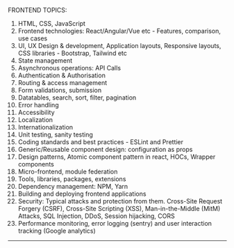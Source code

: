 FRONTEND TOPICS:

1. HTML, CSS, JavaScript
2. Frontend technologies: React/Angular/Vue etc - Features, comparison, use cases
3. UI, UX Design & development, Application layouts, Responsive layouts, CSS libraries - Bootstrap, Tailwind etc
4. State management
5. Asynchronous operations: API Calls
6. Authentication & Authorisation
7. Routing & access management
8. Form validations, submission
9. Datatables, search, sort, filter, pagination
10. Error handling
11. Accessibility
12. Localization
13. Internationalization
14. Unit testing, sanity testing
15. Coding standards and best practices - ESLint and Prettier
16. Generic/Reusable component design: configuration as props
17. Design patterns, Atomic component pattern in react, HOCs, Wrapper components
18. Micro-frontend, module federation
19. Tools, libraries, packages, extensions
20. Dependency management: NPM, Yarn
21. Building and deploying frontend applications
22. Security: Typical attacks and protection from them. Cross-Site Request Forgery (CSRF), Cross-Site Scripting (XSS), Man-in-the-Middle (MitM) Attacks, SQL Injection, DDoS, Session hijacking, CORS
23. Performance monitoring, error logging (sentry) and user interaction tracking (Google analytics)

---
